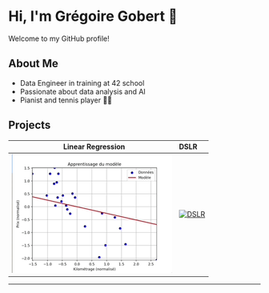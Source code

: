 # Hi, I'm Grégoire Gobert 👋

Welcome to my GitHub profile!


## About Me
- Data Engineer in training at 42 school
- Passionate about data analysis and AI
- Pianist and tennis player 🎹🎾

## Projects

| Linear Regression &nbsp;&nbsp;&nbsp;&nbsp;&nbsp;&nbsp;&nbsp;&nbsp;&nbsp;&nbsp;&nbsp;&nbsp;&nbsp;&nbsp;&nbsp;&nbsp;&nbsp;&nbsp;&nbsp;&nbsp;&nbsp;&nbsp;&nbsp;&nbsp;| DSLR |
|---:|:---|
| [![Linear Regression](https://github.com/gregoiregobert/Linear-regression/blob/main/assets/line_reg.gif?raw=true)](https://github.com/gregoiregobert/Linear-regression) | [![DSLR](https://github.com/gregoiregobert/DSLR/blob/main/assets/dslr_3d_graph.gif?raw=true)](https://github.com/gregoiregobert/DSLR) |

---
